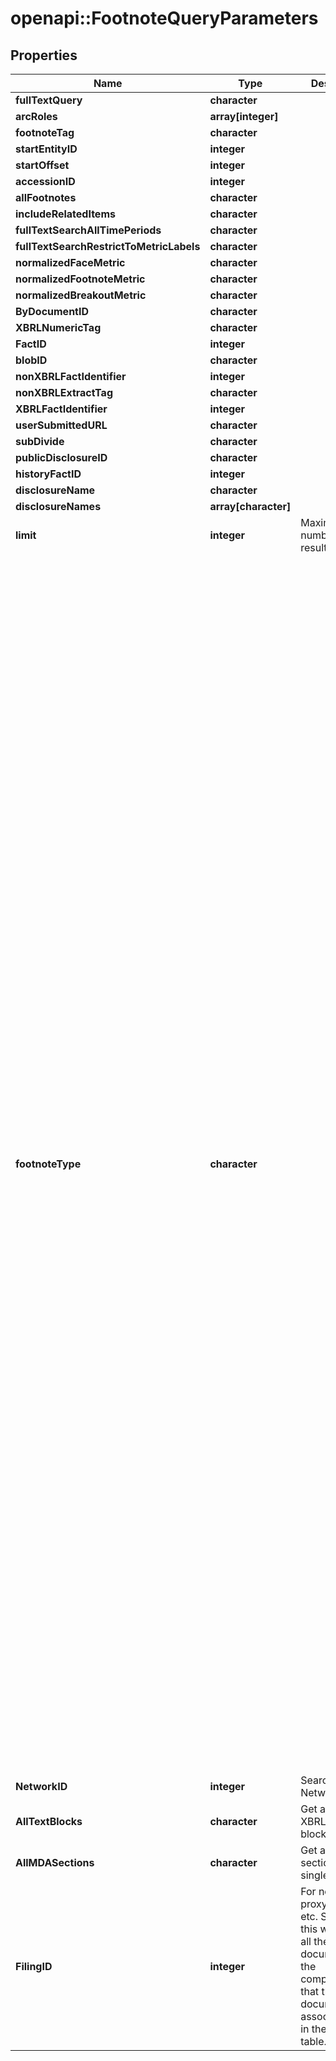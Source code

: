 # openapi::FootnoteQueryParameters


## Properties
Name | Type | Description | Notes
------------ | ------------- | ------------- | -------------
**fullTextQuery** | **character** |  | [optional] 
**arcRoles** | **array[integer]** |  | [optional] 
**footnoteTag** | **character** |  | [optional] 
**startEntityID** | **integer** |  | [optional] 
**startOffset** | **integer** |  | [optional] 
**accessionID** | **integer** |  | [optional] 
**allFootnotes** | **character** |  | [optional] 
**includeRelatedItems** | **character** |  | [optional] 
**fullTextSearchAllTimePeriods** | **character** |  | [optional] 
**fullTextSearchRestrictToMetricLabels** | **character** |  | [optional] 
**normalizedFaceMetric** | **character** |  | [optional] 
**normalizedFootnoteMetric** | **character** |  | [optional] 
**normalizedBreakoutMetric** | **character** |  | [optional] 
**ByDocumentID** | **character** |  | [optional] 
**XBRLNumericTag** | **character** |  | [optional] 
**FactID** | **integer** |  | [optional] 
**blobID** | **character** |  | [optional] 
**nonXBRLFactIdentifier** | **integer** |  | [optional] 
**nonXBRLExtractTag** | **character** |  | [optional] 
**XBRLFactIdentifier** | **integer** |  | [optional] 
**userSubmittedURL** | **character** |  | [optional] 
**subDivide** | **character** |  | [optional] 
**publicDisclosureID** | **character** |  | [optional] 
**historyFactID** | **integer** |  | [optional] 
**disclosureName** | **character** |  | [optional] 
**disclosureNames** | **array[character]** |  | [optional] 
**limit** | **integer** | Maximum number of results to get | [optional] 
**footnoteType** | **character** |  | [optional] [Enum: [none, StatementOfFinancialPositionUnclassified_RealEstateOperations, StatementOfShareholdersEquityAndOtherComprehensiveIncomeCalc2, StatementOfShareholdersEquityAndOtherComprehensiveIncome, StatementOfPartnersCapital, StatementOfOtherComprehensiveIncomeAlternative, StatementOfOtherComprehensiveIncome, StatementOfIncomeSecuritiesBasedIncome3, StatementOfIncomeSecuritiesBasedIncome, StatementOfIncomeRealEstateInvestmentTrustsCalc2, StatementOfIncomeRealEstateInvestmentTrusts, StatementOfIncomeRealEstateExcludingREITsInvestementGainLossWithoutImpairmentElementAlternative4, StatementOfIncomeRealEstateExcludingREITsCalc2, StatementOfIncomeRealEstateExcludingREITs, StatementOfIncomeInvestementGainLossWithoutImpairmentElementAlternative, StatementOfIncomeInterestBasedRevenueCalc4, StatementOfIncomeInterestBasedRevenueCalc3, StatementOfIncomeInterestBasedRevenueCalc2, StatementOfIncomeInterestBasedRevenue, StatementOfIncomeInsuranceBasedRevenueInvestementGainLossWithoutImpairmentElementAlternative3, StatementOfIncomeInsuranceBasedRevenueBreakdownByBusiness, StatementOfIncomeInsuranceBasedRevenue2, StatementOfIncomeInsuranceBasedRevenue, StatementOfIncomeDiscontinuedOperationsAlternate, StatementOfIncomeAlternative, StatementOfIncomeAlternateAggregations, StatementOfIncome, StatementOfFinancialPositionUnclassified_SecuritiesBasedOperationsSecondAlternative, StatementOfFinancialPositionUnclassified_SecuritiesBasedOperationsCalc2, StatementOfFinancialPositionUnclassified_SecuritiesBasedOperations, StatementOfFinancialPositionUnclassified_RealEstateOperationsSecondAlternative, StatementOfFinancialPositionUnclassified_RealEstateOperationsFirstAlternative, StatementOfFinancialPositionUnclassified_InvestmentBasedOperationsFirstAlternative, StatementOfFinancialPositionUnclassified_InvestmentBasedOperationsAlternativePresentation, StatementOfFinancialPositionUnclassified_InvestmentBasedOperations, StatementOfFinancialPositionUnclassified_DepositBasedOperationsSecondAlternate, StatementOfFinancialPositionUnclassified_DepositBasedOperationsFirstAlternate, StatementOfFinancialPositionUnclassified_DepositBasedOperations, StatementOfFinancialPositionClassified_RealEstateOperationsSecondAlternative, StatementOfFinancialPositionClassified_RealEstateOperationsFirstAlternative, StatementOfFinancialPositionClassified_RealEstateOperations, StatementOfFinancialPositionClassifiedFirstAlternative, StatementOfFinancialPositionClassified, StatementOfCashFlowsSupplementalDisclosures, StatementOfCashFlowsIndirectSixthAlternate, StatementOfCashFlowsIndirectSecuritiesBasedOperationsFourthAlternate, StatementOfCashFlowsIndirectSecuritiesBasedOperationsFifthAlternate, StatementOfCashFlowsIndirectSecuritiesBasedOperations, StatementOfCashFlowsIndirectRealEstateSecondAlternate, StatementOfCashFlowsIndirectRealEstateFirstAlternate, StatementOfCashFlowsIndirectRealEstate, StatementOfCashFlowsIndirectInvestmentBasedOperationsFourthAlternate, StatementOfCashFlowsIndirectInvestmentBasedOperationsFifthAlternate, StatementOfCashFlowsIndirectInvestmentBasedOperations, StatementOfCashFlowsIndirectFifthAlternate, StatementOfCashFlowsIndirectDepositBasedOperationsFourthAlternate, StatementOfCashFlowsIndirectDepositBasedOperationsFifthAlternate, StatementOfCashFlowsIndirectDepositBasedOperations, StatementOfCashFlowsIndirectAdditionalElements, StatementOfCashFlowsIndirect, StatementOfCashFlowsDirectFirstAlternate, StatementOfCashFlowsDirect, disclosure_TransfersAndServicing, disclosure_TemporaryEquity, disclosure_SummaryOfInvestmentHoldings, disclosure_SegmentReporting, disclosure_SECScheduleArticle12_29MortgageLoansOnRealEstate, disclosure_SECScheduleArticle12_28RealEstateAndAccumulatedDepreciation, disclosure_SECScheduleArticle12_17Reinsurance, disclosure_SECScheduleArticle12_09ValuationAndQualifyingAccounts, disclosure_SECScheduleArticle12_04CondensedFinancialInformation, disclosure_revenueFromContractsWithCustomers, disclosure_ResearchAndDevelopment, disclosure_Reorganizations, disclosure_RelatedPartyDisclosures, disclosure_RegulatedOperations, disclosure_ReceivablesLoansNotesReceivableAndOthers, disclosure_RealEstate, disclosure_PropertyPlantAndEquipment, disclosure_PayablesAndAccruals, disclosure_OtherThanSecuritiesInvestmentHoldings, disclosure_OtherLiabilities, disclosure_OtherExpenses, disclosure_OrganizationConsolidationAndPresentationOfFinancialStatements, disclosure_MiscellaneousIndustries, disclosure_MinorityInterest, disclosure_Leases, disclosure_InvestmentsSoldNotYetPurchased, disclosure_InvestmentsInAndAdvancesToAffiliates, disclosure_InvestmentsFederalTaxNote, disclosure_InvestmentsEquityMethodAndJointVentures, disclosure_InvestmentsDebtAndEquitySecurities, disclosure_InvestmentsAllOtherInvestments, disclosure_InvestmentHoldings, disclosure_Inventory, disclosure_InterimReporting, disclosure_IntangibleAssetsGoodwillAndOther, disclosure_IncomeTaxes, disclosure_HealthCareOrganizations, disclosure_guarantor_income_statement, disclosure_guarantor_balance_sheet, disclosure_guarantor_cash_flow, disclosure_Guarantees, disclosure_GoingConcern, disclosure_ForeignOperationsAndCurrencyTranslation, disclosure_FinancialServicesInsurance, disclosure_FinancialServicesFederalHomeLoanBanks, disclosure_FinancialServicesBrokersAndDealers, disclosure_FinancialServicesBankingAndThriftInterest, disclosure_FinancialServicesBankingAndThrift, disclosure_FinancialInstrumentsFairValueDisclosures, disclosure_ExtraordinaryAndUnusualItems, disclosure_ExtractiveIndustries, disclosure_ExitOrDisposalCostObligations, disclosure_Equity, disclosure_EnvironmentalRemediationObligations, disclosure_EarningsPerShare, disclosure_DiscontinuedOperations, disclosure_DerivativeInstrumentsAndHedgingActivities, disclosure_DeferredRevenue, disclosure_DeferredCostsCapitalizedPrepaidAndOtherAssets, disclosure_Debt, disclosure_Contractors, disclosure_CompensationRelatedCostsStockCompensation, disclosure_CompensationRelatedCostsRetirementBenefits, disclosure_CompensationRelatedCostsPostemploymentBenefits, disclosure_CompensationRelatedCostsGeneral, disclosure_CommitmentAndContingencies, disclosure_CashAndCashEquivalents, disclosure_BusinessCombinations, disclosure_AssetRetirementObligations, disclosure_AccountingPolicies, disclosure_AccountingChangesAndErrorCorrections, disclosure_unidentified, QuarterlyOrAnualReport, FaceFinancials, NotesToFinancialStatements, user_submitted_document, ProxyStatement, ProxyStatement_SummaryCompensationTable, ProxyStatement_CEOCompensationRatioTable, ProxyStatement_DirectorCompensationTable, ProxyStatement_DirectorCommitteeCompensationTable, ProxyStatement_equityComensationPlansTable, ProxyStatement_AuditFees, EarningsPressReleaseFrom8K, EarningsPressRelease_GaapNonGaapReconcilliation, EarningsPressRelease_Highlights, EarningsPressRelease_guidanceOutlook, EarningsPressRelease_KPIs, tableFromNonXBRLDocument, TenKQ_MarketCommonEquity_ShareRepurchases, eightk_guidanceUpdate, eightk_conferenceCallTranscript, eightk_presentationSlides, eightk_monthlyOperatingMetrics, eightk_earningsPressRelease_preliminary, eightk_other, eightk_correction, eightk_all_types, commentLetter, commentLetterResponse, NT10KorQ, eightk_nonfinancial, form_3, form_4, form_5, MD_A_section, MD_A_Overview, MD_A_ContractualObligations, MD_A_SafeHarbourProvision, MD_A_SegmentResults, MD_A_ResultsOfOperations, MD_A_RecentlyIssuedAccountingAnnouncements, MD_A_OffBalanceSheetArrangements, MD_A_InterimPeriodRequirements, MD_A_TabularDisclosureOfContractualObligations, MD_A_LiquidityAndCapitalResources, MD_A_CriticalAccountingPolicies]] 
**NetworkID** | **integer** | Search by XBRL Network ID | [optional] 
**AllTextBlocks** | **character** | Get all of the XBRL text blocks | [optional] 
**AllMDASections** | **character** | Get all MDA sections for a single filing | [optional] 
**FilingID** | **integer** | For non-XBRL proxy filings, etc.  Specifying this will get you all the documents for the company/period that the document is associated with in the SECFiling table. | [optional] 



